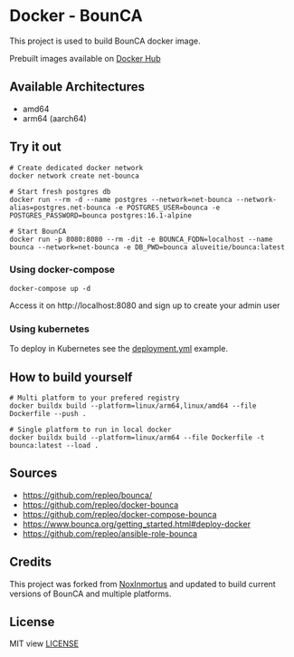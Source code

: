 # Docker - BounCA

This project is used to build BounCA docker image.

Prebuilt images available on [Docker Hub](https://hub.docker.com/u/aluveitie)

## Available Architectures
- amd64
- arm64 (aarch64)

## Try it out
```
# Create dedicated docker network
docker network create net-bounca

# Start fresh postgres db
docker run --rm -d --name postgres --network=net-bounca --network-alias=postgres.net-bounca -e POSTGRES_USER=bounca -e POSTGRES_PASSWORD=bounca postgres:16.1-alpine

# Start BounCA
docker run -p 8080:8080 --rm -dit -e BOUNCA_FQDN=localhost --name bounca --network=net-bounca -e DB_PWD=bounca aluveitie/bounca:latest
```

### Using docker-compose

```
docker-compose up -d
```

Access it on http://localhost:8080 and sign up to create your admin user

### Using kubernetes

To deploy in Kubernetes see the [deployment.yml](deployment.yml) example.

## How to build yourself

```
# Multi platform to your prefered registry
docker buildx build --platform=linux/arm64,linux/amd64 --file Dockerfile --push .

# Single platform to run in local docker
docker buildx build --platform=linux/arm64 --file Dockerfile -t bounca:latest --load .
```

## Sources
- https://github.com/repleo/bounca/
- https://github.com/repleo/docker-bounca
- https://github.com/repleo/docker-compose-bounca
- https://www.bounca.org/getting_started.html#deploy-docker
- https://github.com/repleo/ansible-role-bounca

## Credits
This project was forked from [NoxInmortus](https://git.spartan.noxinmortus.fr/Docker/docker-bounca) and updated to build current versions of BounCA and multiple platforms.

## License
MIT view [LICENSE](LICENSE)
